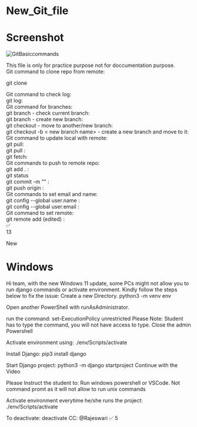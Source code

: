 # New_Git_file

# Screenshot
![GitBasiccommands](https://user-images.githubusercontent.com/106957343/185361665-dccff2e6-dbcb-43db-9934-04091d1e6a6a.png)

This file is only for practice purpose not for doccumentation purpose. <br/>
Git command to clone repo from remote:

git clone <github url> <br/>
  
Git command to check log: <br/>
git log: <br/>
Git command for branches: <br/>
git branch - check current branch: <br/>
git branch <new branch name> - create new branch: <br/>
git checkout <branch name> - move to another/new branch: <br/>
git checkout -b < new branch name> - create a new branch and move to it: <br/>
Git command to update local with remote:  <br/>
git pull: <br/>
git pull <branch name>: <br/>
git fetch: <br/>
Git commands to push to remote repo: <br/>
git add . : <br/>
git status <br/>
git commit -m "<message you want to log>" : <br/>
git push origin <branch name> : <br/>
Git commands to set email and name: <br/>
git config --global user.name <username> : <br/>
git config --global user.email <email> :<br/> 
Git command to set remote:  <br/>
git remote add <github url> (edited)  : <br/>
:white_check_mark: <br/>
13

New



# Windows
  
  
Hi team, with the new Windows 11 update, some PCs might not allow you to run django commands or activate environment.
Kindly follow the steps below to fix the issue:
Create a new Directory.
python3 -m venv env
  
Open another PowerShell with runAsAdministrator.
  
run the command: set-ExecutionPolicy unrestricted  Please Note: Student has to type the command, you will not have access to type.
 Close the admin Powershell
  
Activate environment using: ./env/Scripts/activate
  
Install Django: pip3 install django
  
Start Django project: python3 -m django startproject <project-name>
Continue with the Video
  
Please Instruct the student to:
Run windows powershell or VSCode. Not command promt as it will not allow to run unix commands
  
Activate environment everytime he/she runs the project: ./env/Scripts/activate
  
To deactivate: deactivate
CC: 
@Rajeswari
:white_check_mark:
5

